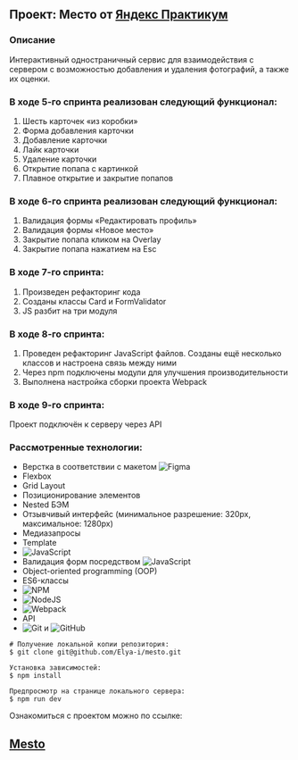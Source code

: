 ## Проект: Место от [Яндекс Практикум](https://practicum.yandex.ru/)

### Описание
 
 Интерактивный одностраничный сервис для взаимодействия с сервером с возможностью добавления и удаления фотографий, а также их оценки. 

### В ходе 5-го спринта реализован следующий функционал:
1. Шесть карточек «из коробки»
2. Форма добавления карточки
3. Добавление карточки
4. Лайк карточки
5. Удаление карточки 
6. Открытие попапа с картинкой
7. Плавное открытие и закрытие попапов

### В ходе 6-го спринта реализован следующий функционал:
1. Валидация формы «Редактировать профиль»
2. Валидация формы «Новое место»
3. Закрытие попапа кликом на Overlay
4. Закрытие попапа нажатием на Esc

### В ходе 7-го спринта:
1. Произведен рефакторинг кода
2. Созданы классы Card и FormValidator
3. JS разбит на три модуля

### В ходе 8-го спринта: 
1. Проведен рефакторинг JavaScript файлов. Созданы ещё несколько классов и настроена связь между ними
2. Через npm подключены модули для улучшения производительности
2. Выполнена настройка сборки проекта Webpack

### В ходе 9-го спринта:
Проект подключён к серверу через API

### Рассмотренные технологии:
* Верстка в соответствии с макетом ![Figma](https://img.shields.io/badge/figma-%23F24E1E.svg?style=for-the-badge&logo=figma&logoColor=white)
* Flexbox
* Grid Layout
* Позиционирование элементов
* Nested БЭМ
* Отзывчивый интерфейс (минимальное разрешение: 320px, максимальное: 1280px)
* Медиазапросы
* Template
* ![JavaScript](https://img.shields.io/badge/JavaScript-323330?style=for-the-badge&logo=javascript&logoColor=F7DF1E)
* Валидация форм посредством ![JavaScript](https://img.shields.io/badge/JavaScript-323330?style=for-the-badge&logo=javascript&logoColor=F7DF1E)
* Object-oriented programming (OOP)
* ES6-классы
* ![NPM](https://img.shields.io/badge/NPM-%23CB3837.svg?style=for-the-badge&logo=npm&logoColor=white)
* ![NodeJS](https://img.shields.io/badge/node.js-6DA55F?style=for-the-badge&logo=node.js&logoColor=white)
* ![Webpack](https://img.shields.io/badge/webpack-%238DD6F9.svg?style=for-the-badge&logo=webpack&logoColor=black)
* API
* ![Git](https://img.shields.io/badge/git-%23F05033.svg?style=for-the-badge&logo=git&logoColor=white) и ![GitHub](https://img.shields.io/badge/github-%23121011.svg?style=for-the-badge&logo=github&logoColor=white)

```
# Получение локальной копии репозитория: 
$ git clone git@github.com/Elya-i/mesto.git 

Установка зависимостей: 
$ npm install 

Предпросмотр на странице локального сервера:
$ npm run dev 
```

Ознакомиться с проектом можно по ссылке:
## [Mesto](https://elya-i.github.io/mesto/)